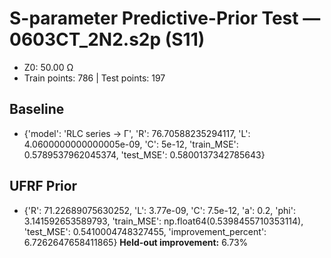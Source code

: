 # S-parameter Predictive-Prior Test — 0603CT_2N2.s2p (S11)
- Z0: 50.00 Ω
- Train points: 786  |  Test points: 197

## Baseline
- {'model': 'RLC series -> Γ', 'R': 76.70588235294117, 'L': 4.0600000000000005e-09, 'C': 5e-12, 'train_MSE': 0.5789537962045374, 'test_MSE': 0.5800137342785643}

## UFRF Prior
- {'R': 71.22689075630252, 'L': 3.77e-09, 'C': 7.5e-12, 'a': 0.2, 'phi': 3.141592653589793, 'train_MSE': np.float64(0.5398455710353114), 'test_MSE': 0.5410004748327455, 'improvement_percent': 6.7262647658411865}
**Held-out improvement:** 6.73%
